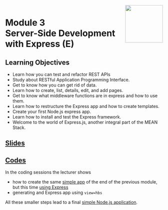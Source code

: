 <a href="../">
  <img src="/img/Secure_Full_Stack_MEAN_Developer_logo.png" width="120" align="right">
</a>

# Module 3 <br> Server-Side Development with Express (E)

## Learning Objectives
- Learn how you can test and refactor REST APIs
- Study about RESTful Application Programming Interface.
- Get to know how you can get rid of data.
- Learn how to create, list, details, edit, and add pages.
- Get to know what middleware functions are in express and how to use them.
- Learn how to restructure the Express app and how to create templates.
- Create your first Node.js express app.
- Learn how to install and test the Express framework.
- Welcome to the world of Express.js, another integral part of the MEAN Stack.

## [Slides](./Slides/README.md)

## [Codes](./Codes)

In the coding sessions the lecturer shows
- how to create the same [simple app](../Module%202/Codes/Simple%20Node%20App) of the end of the previous module, but this time [using Express](./Codes/Simple%20Express%20Application)
- generating and Express app using `view=hbs`

All these smaller steps lead to a final [simple Node.js application](./Codes/Simple%20Node%20App). 
